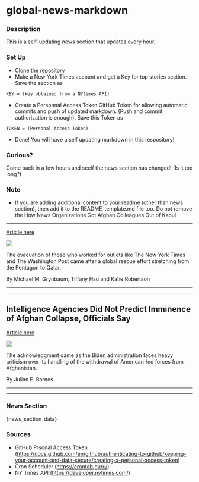 # global-news-markdown

### Description 
This is a self-updating news section that updates every hour.

### Set Up 
* Clone the repository
* Make a New York Times account and get a Key for top stories section. Save the section as 
 ```
 KEY = (key obtained from a NYtimes API)
 ```
*  Create a Personnal Access Token GitHub Token for allowing automatic commits and push of updated markdown. (Push and commit authorization is enough). Save this Token as 
```
TOKEN = (Personal Access Token)
```
* Done! You will have a self updating markdown in this respository!

### Curious?
Come back in a few hours and seeif the news section has changed! (Is it too long?)

### Note
* If you are adding additional content to your readme (other than news section), then add it to the README_template.md file too. Do not remove the How News Organizations Got Afghan Colleagues Out of Kabul
---------------------------------------------------------

[Article here](https://www.nytimes.com/2021/08/19/business/afghanistan-news.html)

[![](https://static01.nyt.com/images/2021/08/19/business/19afghanistan-escape/19afghanistan-escape-superJumbo.jpg)](https://www.nytimes.com/2021/08/19/business/afghanistan-news.html)

The evacuation of those who worked for outlets like The New York Times and The Washington Post came after a global rescue effort stretching from the Pentagon to Qatar.

By Michael M. Grynbaum, Tiffany Hsu and Katie Robertson

* * *

* * *

Intelligence Agencies Did Not Predict Imminence of Afghan Collapse, Officials Say
---------------------------------------------------------------------------------

[Article here](https://www.nytimes.com/2021/08/18/us/politics/afghanistan-intelligence-agencies.html)

[![](https://static01.nyt.com/images/2021/08/18/us/politics/18DC-INTEL/merlin_193398744_3ecffbc9-56f4-46f5-aef1-6a6f65d7cffc-superJumbo.jpg)](https://www.nytimes.com/2021/08/18/us/politics/afghanistan-intelligence-agencies.html)

The acknowledgment came as the Biden administration faces heavy criticism over its handling of the withdrawal of American-led forces from Afghanistan.

By Julian E. Barnes

* * *

* * *

### News Section 
{news_section_data}


### Sources 
* GitHub Prsonal Access Token (https://docs.github.com/en/github/authenticating-to-github/keeping-your-account-and-data-secure/creating-a-personal-access-token)
* Cron Scheduler (https://crontab.guru/)
* NY Times API (https://developer.nytimes.com/)

